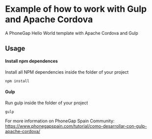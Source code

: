 # Example of how to work with Gulp and Apache Cordova

A PhoneGap Hello World template with Apache Cordova and Gulp

## Usage

#### Install npm dependences

Install all NPM dependencies inside the folder of your project

    npm install

#### Gulp

Run gulp inside the folder of your project

    gulp

For more information on PhoneGap Spain Community: https://www.phonegapspain.com/tutorial/como-desarrollar-con-gulp-apache-cordova/